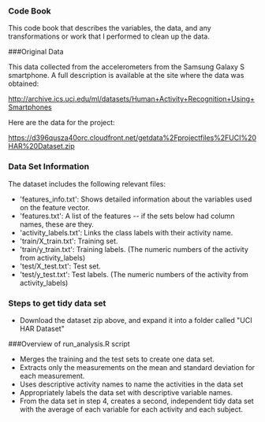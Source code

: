### Code Book
This code book that describes the variables, the data, and any transformations or work that I performed to clean up the data.

###Original Data

This data collected from the accelerometers from the Samsung Galaxy S smartphone. A full description is available at the site where the data was obtained: 

http://archive.ics.uci.edu/ml/datasets/Human+Activity+Recognition+Using+Smartphones 

Here are the data for the project: 

https://d396qusza40orc.cloudfront.net/getdata%2Fprojectfiles%2FUCI%20HAR%20Dataset.zip 

### Data Set Information

The dataset includes the following relevant files:

-	'features_info.txt': Shows detailed information about the variables used on the feature vector.
-	'features.txt': A list of the features -- if the sets below had column names, these are they.
-	'activity_labels.txt': Links the class labels with their activity name.
-	'train/X_train.txt': Training set.
-	'train/y_train.txt': Training labels. (The numeric numbers of the activity from activity_labels)
-	'test/X_test.txt': Test set.
-	'test/y_test.txt': Test labels. (The numeric numbers of the activity from activity_labels)


### Steps to get tidy data set 

- Download the dataset zip above, and expand it into a folder called "UCI HAR Dataset"

###Overview of run_analysis.R script 

- Merges the training and the test sets to create one data set.
- Extracts only the measurements on the mean and standard deviation for each measurement. 
- Uses descriptive activity names to name the activities in the data set
- Appropriately labels the data set with descriptive variable names. 
- From the data set in step 4, creates a second, independent tidy data set with the average of each variable for each activity and each subject.
